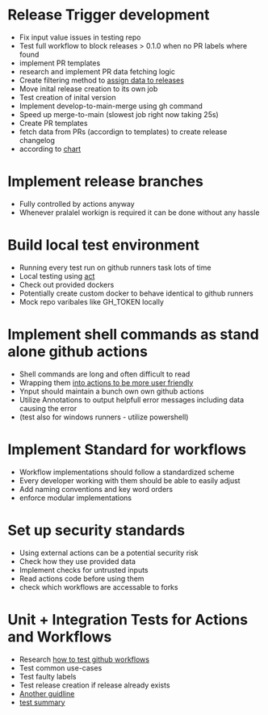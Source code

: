 # Release Trigger development
* Fix input value issues in testing repo
* Test full workflow to block releases > 0.1.0 when no PR labels where found
* implement PR templates
* research and implement PR data fetching logic
* Create filtering method to [assign data to releases](https://docs.github.com/en/repositories/releasing-projects-on-github/about-releases)
* Move inital release creation to its own job
* Test creation of inital version
* Implement develop-to-main-merge using gh command
* Speed up merge-to-main (slowest job right now taking 25s)
* Create PR templates
* fetch data from PRs (accordign to templates) to create release changelog
* according to [chart](https://miro.com/welcomeonboard/aE5aMU04QWFJcUJZeE1YRzVkeGFMT01rMTZhYk9DU2VsdWRVV05qVzlhU1pGQTJ1c2pGYkN6NnVCNHp1N044QXwzNDU4NzY0NTIzMjczNzc1NTY2fDI=?share_link_id=167155028336)

# Implement release branches
* Fully controlled by actions anyway
* Whenever pralalel workign is required it can be done without any hassle

# Build local test environment
* Running every test run on github runners task lots of time
* Local testing using [act](https://nektosact.com/)
* Check out provided dockers
* Potentially create custom docker to behave identical to github runners
* Mock repo varibales like GH_TOKEN locally

# Implement shell commands as stand alone github actions
* Shell commands are long and often difficult to read
* Wrapping them [into actions to be more user friendly](https://docs.github.com/en/actions/creating-actions)
* Ynput should maintain a bunch own own github actions
* Utilize Annotations to output helpfull error messages including data causing the error
* (test also for windows runners - utilize powershell)

# Implement Standard for workflows
* Workflow implementations should follow a standardized scheme
* Every developer working with them should be able to easily adjust
* Add naming conventions and key word orders
* enforce modular implementations

# Set up security standards
* Using external actions can be a potential security risk
* Check how they use provided data
* Implement checks for untrusted inputs
* Read actions code before using them
* check which workflows are accessable to forks

# Unit + Integration Tests for Actions and Workflows
* Research [how to test github workflows](https://dev.to/cicirello/how-to-test-a-github-action-with-github-actions-2hag#integration-test)
* Test common use-cases
* Test faulty labels
* Test release creation if release already exists
* [Another guidline](https://github.com/Azure/actions/blob/main/docs/Testing-docs/Testing-GitHub-Actions.md)
* [test summary](https://github.blog/2022-05-09-supercharging-github-actions-with-job-summaries/)
